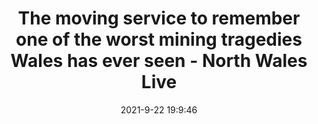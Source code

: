 ---
"title": "The moving service to remember one of the worst mining tragedies Wales has ever seen - North Wales Live"
"date": "2021-9-22 19:9:46"
"feed_name": "GOOGLENEWSMINING"
"feed_website": "https://news.google.com/search?q=mining%2Bincident&hl=en-US&gl=US&ceid=US:en"
"feed_rss": "https://news.google.com/rss/search?q=mining%2Bincident&hl=en-US&gl=US&ceid=US:en"
"link": "https://www.dailypost.co.uk/news/north-wales-news/moving-ceremony-remember-one-worst-21642733"
"source": "{'href': 'https://www.dailypost.co.uk', 'title': 'North Wales Live'}"
"file": "_posts/2021-1-1-38d5780e158c718c5a227638c5ba9809ccdaf0cb.md"
"accident": "0"
"drilling": "0"
"dead": "0"
"injured": "0"
"arrested": "0"
"where": "unknown site"
"causes": "unknown"
"place": "unknown place"
---